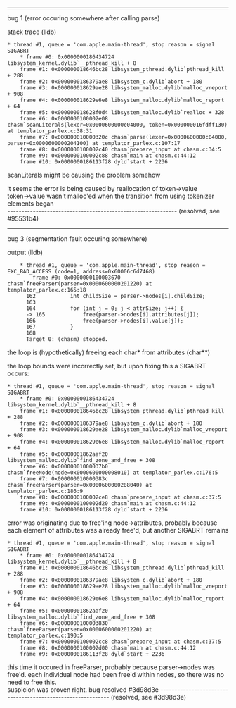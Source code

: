 ------------------------------------------------------------  
bug 1 (error occuring somewhere after calling parse)

stack trace (lldb)
```
* thread #1, queue = 'com.apple.main-thread', stop reason = signal SIGABRT  
    * frame #0: 0x0000000186434724 libsystem_kernel.dylib`__pthread_kill + 8  
    frame #1: 0x000000018646bc28 libsystem_pthread.dylib`pthread_kill + 288  
    frame #2: 0x0000000186379ae8 libsystem_c.dylib`abort + 180  
    frame #3: 0x000000018629ae28 libsystem_malloc.dylib`malloc_vreport + 908  
    frame #4: 0x000000018629e6e8 libsystem_malloc.dylib`malloc_report + 64  
    frame #5: 0x000000018628f0d4 libsystem_malloc.dylib`realloc + 328  
    frame #6: 0x0000000100002e08 chasm`scanLiterals(lexer=0x0000600000c04000, token=0x000000016fdff130) at templator_parlex.c:38:31  
    frame #7: 0x000000010000320c chasm`parse(lexer=0x0000600000c04000, parser=0x0000600000204100) at templator_parlex.c:107:17  
    frame #8: 0x0000000100002c40 chasm`prepare_input at chasm.c:34:5  
    frame #9: 0x0000000100002c88 chasm`main at chasm.c:44:12  
    frame #10: 0x0000000186113f28 dyld`start + 2236
```

scanLiterals might be causing the problem somehow

it seems the error is being caused by reallocation of token->value  
token->value wasn't malloc'ed when the transition from using tokenizer elements began  
------------------------------------------------------------ (resolved, see #95531b4)  

------------------------------------------------------------  
bug 3 (segmentation fault occuring somewhere)

output (lldb)
```
    * thread #1, queue = 'com.apple.main-thread', stop reason = EXC_BAD_ACCESS (code=1, address=0x60006c6d7468)  
        frame #0: 0x0000000100003670 chasm`freeParser(parser=0x0000600000201220) at templator_parlex.c:165:18  
      162 	        int childSize = parser->nodes[i].childSize;  
      163
      164 	        for (int j = 0; j < attrSize; j++) {
      -> 165 	        free(parser->nodes[i].attributes[j]);  
      166 	            free(parser->nodes[i].value[j]);
      167 	        }
      168
      Target 0: (chasm) stopped.
````
the loop is (hypothetically) freeing each char* from attributes (char**)  

the loop bounds were incorrectly set, but upon fixing this a SIGABRT occurs:  
```
* thread #1, queue = 'com.apple.main-thread', stop reason = signal SIGABRT  
    * frame #0: 0x0000000186434724 libsystem_kernel.dylib`__pthread_kill + 8  
    frame #1: 0x000000018646bc28 libsystem_pthread.dylib`pthread_kill + 288  
    frame #2: 0x0000000186379ae8 libsystem_c.dylib`abort + 180  
    frame #3: 0x000000018629ae28 libsystem_malloc.dylib`malloc_vreport + 908  
    frame #4: 0x000000018629e6e8 libsystem_malloc.dylib`malloc_report + 64  
    frame #5: 0x00000001862aaf20 libsystem_malloc.dylib`find_zone_and_free + 308  
    frame #6: 0x00000001000037b0 chasm`freeNode(node=0x0000600000008010) at templator_parlex.c:176:5  
    frame #7: 0x000000010000383c chasm`freeParser(parser=0x0000600000208040) at templator_parlex.c:186:9  
    frame #8: 0x0000000100002ce8 chasm`prepare_input at chasm.c:37:5  
    frame #9: 0x0000000100002d20 chasm`main at chasm.c:44:12  
    frame #10: 0x0000000186113f28 dyld`start + 2236
```
error was originating due to free'ing node->attributes, probably because each element of attributes was already free'd, but another SIGABRT remains  
```
* thread #1, queue = 'com.apple.main-thread', stop reason = signal SIGABRT  
    * frame #0: 0x0000000186434724 libsystem_kernel.dylib`__pthread_kill + 8  
    frame #1: 0x000000018646bc28 libsystem_pthread.dylib`pthread_kill + 288  
    frame #2: 0x0000000186379ae8 libsystem_c.dylib`abort + 180  
    frame #3: 0x000000018629ae28 libsystem_malloc.dylib`malloc_vreport + 908  
    frame #4: 0x000000018629e6e8 libsystem_malloc.dylib`malloc_report + 64  
    frame #5: 0x00000001862aaf20 libsystem_malloc.dylib`find_zone_and_free + 308  
    frame #6: 0x0000000100003830 chasm`freeParser(parser=0x0000600000201220) at templator_parlex.c:190:5  
    frame #7: 0x0000000100002cc8 chasm`prepare_input at chasm.c:37:5  
    frame #8: 0x0000000100002d00 chasm`main at chasm.c:44:12  
    frame #9: 0x0000000186113f28 dyld`start + 2236
```
this time it occured in freeParser, probably because parser->nodes was free'd. each individual node had been free'd within nodes, so there was no need to free this.  
suspicion was proven right. bug resolved #3d98d3e
------------------------------------------------------------ (resolved, see #3d98d3e)  